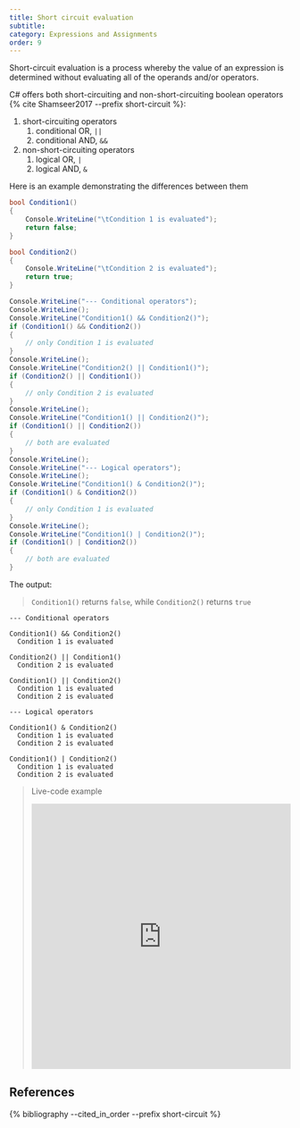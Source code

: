 ```yaml
---
title: Short circuit evaluation
subtitle:
category: Expressions and Assignments
order: 9
---
```


Short-circuit evaluation is a process whereby the value of an expression is determined without evaluating all of the operands and/or operators.

C# offers both short-circuiting and non-short-circuiting boolean operators {% cite Shamseer2017 --prefix short-circuit %}:

1. short-circuiting operators
    1. conditional OR, `||`
    1. conditional AND, `&&`
1. non-short-circuiting operators
    1. logical OR, `|`
    1. logical AND, `&`

Here is an example demonstrating the differences between them

```cs
bool Condition1()
{
    Console.WriteLine("\tCondition 1 is evaluated");
    return false;
}

bool Condition2()
{
    Console.WriteLine("\tCondition 2 is evaluated");
    return true;
}

Console.WriteLine("--- Conditional operators");
Console.WriteLine();
Console.WriteLine("Condition1() && Condition2()");
if (Condition1() && Condition2())
{
    // only Condition 1 is evaluated
}
Console.WriteLine();
Console.WriteLine("Condition2() || Condition1()");
if (Condition2() || Condition1())
{
    // only Condition 2 is evaluated
}
Console.WriteLine();
Console.WriteLine("Condition1() || Condition2()");
if (Condition1() || Condition2())
{
    // both are evaluated
}
Console.WriteLine();
Console.WriteLine("--- Logical operators");
Console.WriteLine();
Console.WriteLine("Condition1() & Condition2()");
if (Condition1() & Condition2())
{
    // only Condition 1 is evaluated
}
Console.WriteLine();
Console.WriteLine("Condition1() | Condition2()");
if (Condition1() | Condition2())
{
    // both are evaluated
}
```

The output:

> `Condition1()` returns `false`, while `Condition2()` returns `true`

```
--- Conditional operators

Condition1() && Condition2()
  Condition 1 is evaluated

Condition2() || Condition1()
  Condition 2 is evaluated

Condition1() || Condition2()
  Condition 1 is evaluated
  Condition 2 is evaluated

--- Logical operators

Condition1() & Condition2()
  Condition 1 is evaluated
  Condition 2 is evaluated

Condition1() | Condition2()
  Condition 1 is evaluated
  Condition 2 is evaluated
```

> Live-code example
> <iframe width="100%" height="475" src="https://dotnetfiddle.net/Widget/Z8nuzH" frameborder="0"></iframe>

## References

{% bibliography --cited_in_order --prefix short-circuit %}